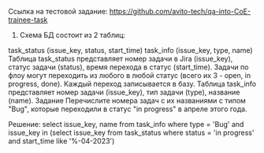 Ссылка на тестовой задание: https://github.com/avito-tech/qa-into-CoE-trainee-task

1. Схема БД состоит из 2 таблиц:

task_status (issue_key, status, start_time)
task_info (issue_key, type, name)
Таблица task_status представляет номер задачи в Jira (issue_key), статус задачи (status), время перехода в статус (start_time). 
Задачи по флоу могут переходить из любого в любой статус (всего их 3 - open, in progress, done). Каждый переход записывается в базу. 
Таблица task_info представляет номер задачи (issue_key), тип задачи (type), название (name).
Задание
Перечислите номера задач с их названиями с типом "Bug", которые переходили в статус "in progress" в апреле этого года.

Решение:
select issue_key, name from task_info
where type = 'Bug' and
issue_key in (select issue_key from task_status where status = 'in progress' and start_time like '%-04-2023')
